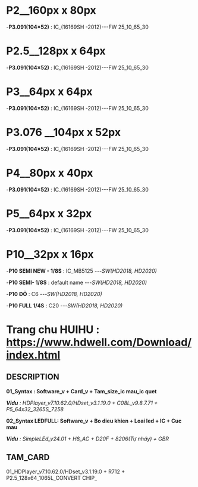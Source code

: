 # P2__160px x 80px
-**P3.091(104×52)** : IC_(16169SH -2012)---FW 25_10_65_30

# P2.5__128px x 64px
-**P3.091(104×52)** : IC_(16169SH -2012)---FW 25_10_65_30

# P3__64px x 64px
-**P3.091(104×52)** : IC_(16169SH -2012)---FW 25_10_65_30

# P3.076 __104px x 52px
-**P3.091(104×52)** : IC_(16169SH -2012)---FW 25_10_65_30

# P4__80px x 40px 
-**P3.091(104×52)** : IC_(16169SH -2012)---FW 25_10_65_30

# P5__64px x 32px
-**P3.091(104×52)** : IC_(16169SH -2012)---FW 25_10_65_30

# P10__32px x 16px
-**P10 SEMI NEW - 1/8S** : IC_MB5125 ---_SW(HD2018, HD2020)_

-**P10 SEMI- 1/8S** : default name ---_SW(HD2018, HD2020)_

-**P10 ĐỎ** : C6  ---_SW(HD2018, HD2020)_

-**P10 FULL 1/4S** : C20 ---_SW(HD2018, HD2020)_




#
# Trang chu HUIHU : https://www.hdwell.com/Download/index.html


## DESCRIPTION
**01_Syntax : Software_v + Card_v + Tam_size_ic mau_ic quet**

_**Vidu** : HDPlayer_v7.10.62.0/HDset_v3.1.19.0 + C08L_v9.8.7.71 + P5_64x32_3265S_7258_

**02_Syntax LEDFULL: Software_v + Bo dieu khien + Loai led + IC + Cuc mau**

_**Vidu** : SimpleLEd_v24.01 + H8_AC + D20F + 8206(Tự nháy) + GBR_

## TAM_CARD 
01_HDPlayer_v7.10.62.0/HDset_v3.1.19.0 + R712 + P2.5_128x64_1065L_CONVERT CHIP_


